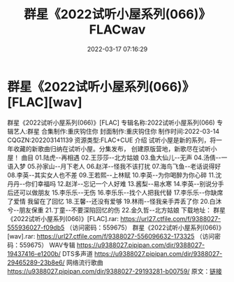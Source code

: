 ﻿---
title: 群星《2022试听小屋系列(066)》FLACwav
date: 2022-03-17 07:16:29
categories: 新碟专辑、稀有等精品
tags: 华语中文
---
# 群星《2022试听小屋系列(066)》[FLAC][wav]

群星《2022试听小屋系列(066)》[FLAC]
专辑名称:2022试听小屋系列(066)
专辑艺人:群星
合集制作:重庆钩住你
封面制作:重庆钩住你
制作时间:2022-03-14
CQGZN:202203141139
资源类型:FLAC+CUE
介绍
试听小屋是新的系列，将一年收藏的新歌曲归纳在试听小屋。分集发布，
创建原版营地，新歌尽在试听小屋！
曲目
01.陆虎--再相遇
02.王莎莎--北方姑娘
03.鱼大仙儿--无声
04.汤倩--一语入梦
05.孙家山--月下老人
06.赵洋--怪我不该打扰
07.海鸟飞鱼--老话说得好
08.李英--其实女人也不差
09.王若熙--上林赋
10.李英--为你喝醉为你心碎
11.沈丹丹--你们幸福吗
12.赵洋--忘记一个人好难
13.酱梨--易水寒
14.李英--别说分手后还可以做朋友
15.李乐乐--无伤
16.李乐乐--找个人把我代替
17.李乐乐--你缺席了爱情 我留在了回忆
18.王馨--还没有爱够
19.林雨--怪我亲手弄丢了你
20.白沐兮--朋友保重
21.丁童--不要深陷回忆的伤
22.金久哲--北方姑娘
下载地址：
群星《2022试听小屋系列(066)》[FLAC].rar: https://url27.ctfile.com/f/9388027-555936027-f09db5
（访问密码：559675）
群星《2022试听小屋系列(066)》[wav].rar: https://url27.ctfile.com/f/9388027-556096632-173325
（访问密码：559675）
WAV专辑
https://u9388027.pipipan.com/dir/9388027-19437416-e1200b/
DTS多声道
https://u9388027.pipipan.com/dir/9388027-29465289-23b8e6/
网络流行歌曲
https://u9388027.pipipan.com/dir/9388027-29193281-b00759/
原文：[链接](https://blog.sina.com.cn/s/blog_1647c7e7601030w8s.html)